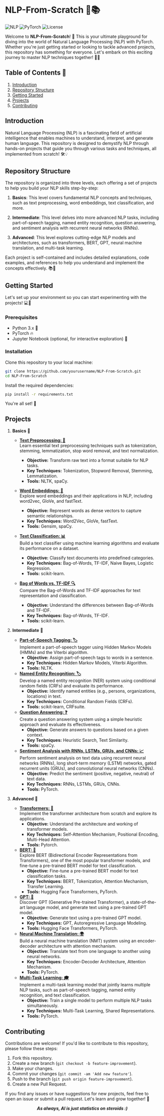 # NLP-From-Scratch 🚀📚

![NLP](https://img.shields.io/badge/NLP-Natural%20Language%20Processing-blue.svg)
![PyTorch](https://img.shields.io/badge/Framework-PyTorch-red.svg)
![License](https://img.shields.io/badge/License-MIT-green.svg)

Welcome to **NLP-From-Scratch**! 🌟 This is your ultimate playground for diving into the world of Natural Language Processing (NLP) with PyTorch. Whether you're just getting started or looking to tackle advanced projects, this repository has something for everyone. Let's embark on this exciting journey to master NLP techniques together! 🤖✨

## Table of Contents 📖

1. [Introduction](#introduction)
2. [Repository Structure](#repository-structure)
3. [Getting Started](#getting-started)
4. [Projects](#projects)
5. [Contributing](#contributing)
<!-- 5. [Advanced Language Model](#advanced-language-model) -->

## Introduction

Natural Language Processing (NLP) is a fascinating field of artificial intelligence that enables machines to understand, interpret, and generate human language. This repository is designed to demystify NLP through hands-on projects that guide you through various tasks and techniques, all implemented from scratch! 🛠️💡

## Repository Structure

The repository is organized into three levels, each offering a set of projects to help you build your NLP skills step-by-step:

1. **Basics**: This level covers fundamental NLP concepts and techniques, such as text preprocessing, word embeddings, text classification, and more.

2. **Intermediate**: This level delves into more advanced NLP tasks, including part-of-speech tagging, named entity recognition, question answering, and sentiment analysis with recurrent neural networks (RNNs).

3. **Advanced**: This level explores cutting-edge NLP models and architectures, such as transformers, BERT, GPT, neural machine translation, and multi-task learning.

Each project is self-contained and includes detailed explanations, code examples, and references to help you understand and implement the concepts effectively. 📚🚀

## Getting Started

Let's set up your environment so you can start experimenting with the projects! 💻🧪

### Prerequisites

- Python 3.x 🐍
- PyTorch 🔥
- Jupyter Notebook (optional, for interactive exploration) 📓

### Installation

Clone this repository to your local machine:

```bash
git clone https://github.com/yourusername/NLP-From-Scratch.git
cd NLP-From-Scratch
```

Install the required dependencies:

```bash
pip install -r requirements.txt
```

You're all set! 🎉

## Projects

1. **Basics** 🌱
    - [**Text Preprocessing: 🧹**](1.%20Basics/text-preprocessing)  
    Learn essential text preprocessing techniques such as tokenization, stemming, lemmatization, stop word removal, and text normalization.
        - **Objective:** Transform raw text into a format suitable for NLP tasks.
        - **Key Techniques:** Tokenization, Stopword Removal, Stemming, Lemmatization.
        - **Tools:** NLTK, spaCy.

    - [**Word Embeddings: 🧠**](1.%20Basics/word-embeddings)  
    Explore word embeddings and their applications in NLP, including word2vec, GloVe, and fastText.
        - **Objective:** Represent words as dense vectors to capture semantic relationships.
        - **Key Techniques:** Word2Vec, GloVe, fastText.
        - **Tools:** Gensim, spaCy.
    - [**Text Classification: 📊**](1.%20Basics/text-classification)  
    Build a text classifier using machine learning algorithms and evaluate its performance on a dataset.
        - **Objective:** Classify text documents into predefined categories.
        - **Key Techniques:** Bag-of-Words, TF-IDF, Naive Bayes, Logistic Regression.
        - **Tools:** scikit-learn.
    - [**Bag of Words vs. TF-IDF 🔍**](1.%20Basics/bow-vs-tfidf)  
    Compare the Bag-of-Words and TF-IDF approaches for text representation and classification.
        - **Objective:** Understand the differences between Bag-of-Words and TF-IDF.
        - **Key Techniques:** Bag-of-Words, TF-IDF.
        - **Tools:** scikit-learn.
2. **Intermediate** 🌿
    - [**Part-of-Speech Tagging: 🏷️**](2.%20Intermediate/part-of-speech-tagging)  
    Implement a part-of-speech tagger using Hidden Markov Models (HMMs) and the Viterbi algorithm.
        - **Objective:** Assign part-of-speech tags to words in a sentence.
        - **Key Techniques:** Hidden Markov Models, Viterbi Algorithm.
        - **Tools:** NLTK.
    - [**Named Entity Recognition: 🏷️**](2.%20Intermediate/named-entity-recognition)  
    Develop a named entity recognition (NER) system using conditional random fields (CRFs) and evaluate its performance.
        - **Objective:** Identify named entities (e.g., persons, organizations, locations) in text.
        - **Key Techniques:** Conditional Random Fields (CRFs).
        - **Tools:** scikit-learn, CRFsuite.
    - [**Question Answering: ❓**](2.%20Intermediate/question-answering)  
    Create a question answering system using a simple heuristic approach and evaluate its effectiveness.
        - **Objective:** Generate answers to questions based on a given context.
        - **Key Techniques:** Heuristic Search, Text Similarity.
        - **Tools:** spaCy.
    - [**Sentiment Analysis with RNNs, LSTMs, GRUs, and CNNs: 📈**](2.%20Intermediate/sentiment-analysis)  
    Perform sentiment analysis on text data using recurrent neural networks (RNNs), long short-term memory (LSTM) networks, gated recurrent units (GRUs), and convolutional neural networks (CNNs).
        - **Objective:** Predict the sentiment (positive, negative, neutral) of text data.
        - **Key Techniques:** RNNs, LSTMs, GRUs, CNNs.
        - **Tools:** PyTorch.

3. **Advanced** 🚀
    - [**Transformers: 🤖**](3.%20Advanced/transformers)  
    Implement the transformer architecture from scratch and explore its applications.
        - **Objective:** Understand the architecture and working of transformer models.
        - **Key Techniques:** Self-Attention Mechanism, Positional Encoding, Multi-Head Attention.
        - **Tools:** Pytorch.
    - [**BERT: 🤗**](3.%20Advanced/bert)  
    Explore BERT (Bidirectional Encoder Representations from Transformers), one of the most popular transformer models, and fine-tune a pre-trained BERT model for text classification.
        - **Objective:** Fine-tune a pre-trained BERT model for text classification tasks.
        - **Key Techniques:** BERT, Tokenization, Attention Mechanism, Transfer Learning.
        - **Tools:** Hugging Face Transformers, PyTorch.
    - [**GPT: 🧠**](3.%20Advanced/gpt)  
    Discover GPT (Generative Pre-trained Transformer), a state-of-the-art language model, and generate text using a pre-trained GPT model.
        - **Objective:** Generate text using a pre-trained GPT model.
        - **Key Techniques:** GPT, Autoregressive Language Modeling.
        - **Tools:** Hugging Face Transformers, PyTorch.
    - [**Neural Machine Translation: 🌍**](3.%20Advanced/neural-machine-translation)  
    Build a neural machine translation (NMT) system using an encoder-decoder architecture with attention mechanism.
        - **Objective:** Translate text from one language to another using neural networks.
        - **Key Techniques:** Encoder-Decoder Architecture, Attention Mechanism.
        - **Tools:** PyTorch.
    - [**Multi-Task Learning: 🎓**](3.%20Advanced/multi-task-learning)  
    Implement a multi-task learning model that jointly learns multiple NLP tasks, such as part-of-speech tagging, named entity recognition, and text classification.
        - **Objective:** Train a single model to perform multiple NLP tasks simultaneously.
        - **Key Techniques:** Multi-Task Learning, Shared Representations.
        - **Tools:** PyTorch.

<!-- ## Advanced Language Model

In addition to this repository, we have another project dedicated to building a small language model (LLM) from scratch. This comprehensive project covers:

- **Building an LLM:** Learn the intricacies of designing and implementing your own language model.
- **Pretraining:** Train your model on a large corpus to grasp general language understanding.
- **Finetuning:** Adapt the model for specific tasks like sentiment analysis, named entity recognition, and more.
- **Integration with RAG:** Implement a Retrieval-Augmented Generation (RAG) system to enhance the model's capabilities using external knowledge.

You can find the detailed project [here](https://github.com/oyounis19/LLM-from-scratch). 🌐✨ -->

## Contributing

Contributions are welcome! If you'd like to contribute to this repository, please follow these steps:

1. Fork this repository.
2. Create a new branch (`git checkout -b feature-improvement`).
3. Make your changes.
4. Commit your changes (`git commit -am 'Add new feature'`).
5. Push to the branch (`git push origin feature-improvement`).
6. Create a new Pull Request.

If you find any issues or have suggestions for new projects, feel free to open an issue or submit a pull request. Let's learn and grow together! 🌟

<p align="center">
  <em style="font-weight: bold;">As always, AI is just statistics on steroids :)</em>
</p>